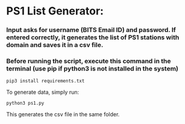 # PS1 List Generator:


### Input asks for username (BITS Email ID) and password. If entered correctly, it generates the list of PS1 stations with domain and saves it in a csv file.

### Before running the script, execute this command in the terminal (use pip if python3 is not installed in the system)

```
pip3 install requirements.txt
```

To generate data, simply run:

```
python3 ps1.py
```

This generates the csv file in the same folder.
